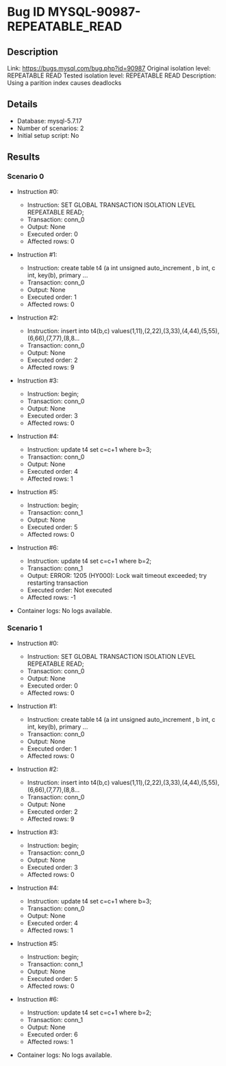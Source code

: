 # Bug ID MYSQL-90987-REPEATABLE_READ

## Description

Link:                     https://bugs.mysql.com/bug.php?id=90987
Original isolation level: REPEATABLE READ
Tested isolation level:   REPEATABLE READ
Description:              Using a parition index causes deadlocks


## Details
 * Database: mysql-5.7.17
 * Number of scenarios: 2
 * Initial setup script: No

## Results
### Scenario 0
 * Instruction #0:
     - Instruction:  SET GLOBAL TRANSACTION ISOLATION LEVEL REPEATABLE READ;
     - Transaction: conn_0
     - Output: None
     - Executed order: 0
     - Affected rows: 0
 * Instruction #1:
     - Instruction:  create table t4 (a int unsigned auto_increment , b int, c int, key(b), primary ...
     - Transaction: conn_0
     - Output: None
     - Executed order: 1
     - Affected rows: 0
 * Instruction #2:
     - Instruction:  insert into t4(b,c) values(1,11),(2,22),(3,33),(4,44),(5,55),(6,66),(7,77),(8,8...
     - Transaction: conn_0
     - Output: None
     - Executed order: 2
     - Affected rows: 9
 * Instruction #3:
     - Instruction:  begin;
     - Transaction: conn_0
     - Output: None
     - Executed order: 3
     - Affected rows: 0
 * Instruction #4:
     - Instruction:  update t4 set c=c+1 where b=3;
     - Transaction: conn_0
     - Output: None
     - Executed order: 4
     - Affected rows: 1
 * Instruction #5:
     - Instruction:  begin;
     - Transaction: conn_1
     - Output: None
     - Executed order: 5
     - Affected rows: 0
 * Instruction #6:
     - Instruction:  update t4 set c=c+1 where b=2;
     - Transaction: conn_1
     - Output: ERROR: 1205 (HY000): Lock wait timeout exceeded; try restarting transaction
     - Executed order: Not executed
     - Affected rows: -1

 * Container logs:
   No logs available.

### Scenario 1
 * Instruction #0:
     - Instruction:  SET GLOBAL TRANSACTION ISOLATION LEVEL REPEATABLE READ;
     - Transaction: conn_0
     - Output: None
     - Executed order: 0
     - Affected rows: 0
 * Instruction #1:
     - Instruction:  create table t4 (a int unsigned auto_increment , b int, c int, key(b), primary ...
     - Transaction: conn_0
     - Output: None
     - Executed order: 1
     - Affected rows: 0
 * Instruction #2:
     - Instruction:  insert into t4(b,c) values(1,11),(2,22),(3,33),(4,44),(5,55),(6,66),(7,77),(8,8...
     - Transaction: conn_0
     - Output: None
     - Executed order: 2
     - Affected rows: 9
 * Instruction #3:
     - Instruction:  begin;
     - Transaction: conn_0
     - Output: None
     - Executed order: 3
     - Affected rows: 0
 * Instruction #4:
     - Instruction:  update t4 set c=c+1 where b=3;
     - Transaction: conn_0
     - Output: None
     - Executed order: 4
     - Affected rows: 1
 * Instruction #5:
     - Instruction:  begin;
     - Transaction: conn_1
     - Output: None
     - Executed order: 5
     - Affected rows: 0
 * Instruction #6:
     - Instruction:  update t4 set c=c+1 where b=2;
     - Transaction: conn_1
     - Output: None
     - Executed order: 6
     - Affected rows: 1

 * Container logs:
   No logs available.
